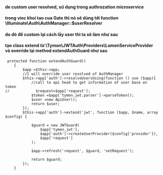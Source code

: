 #### de custom user resolved, sử dụng trong authrozation microservice
#### trong viec khoi tao cua Gate thì nó sẽ dùng tới function \Illuminate\Auth\AuthManager::$userResolver
#### do đó để custom lại cách lấy user thì ta sẽ làm như sau
#### tạo class extend từ \Tymon\JWTAuth\Providers\LumenServiceProvider và override lại method extendAuthGuard như sau
````
 protected function extendAuthGuard()
    {
        $app =$this->app;
        //I will override user resolved of AuthManager
        $this->app['auth']->resolveUsersUsing(function () use ($app){
            //call to api head to get information of user base on token
//            $request=$app['request'];
            $token =$app['tymon.jwt.parser']->parseToken();
            $user =new ApiUser();
            return $user;
        });
        $this->app['auth']->extend('jwt', function ($app, $name, array $config) {

            $guard = new JWTGuard(
                $app['tymon.jwt'],
                $app['auth']->createUserProvider($config['provider']),
                $app['request']
            );

            $app->refresh('request', $guard, 'setRequest');

            return $guard;
        });
    }
````
